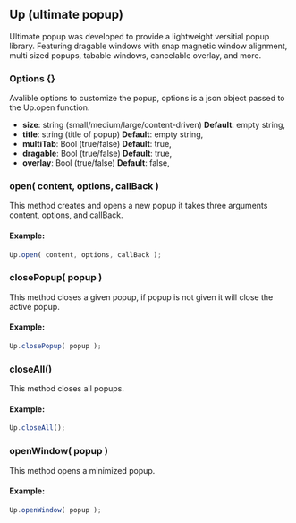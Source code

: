 ## Up (ultimate popup)
Ultimate popup was developed to provide a lightweight versitial popup library. Featuring dragable windows with snap magnetic window alignment, multi sized popups, tabable windows, cancelable overlay, and more.

### Options {}
Avalible options to customize the popup, options is a json object passed to the Up.open function.
- **size**: string (small/medium/large/content-driven) **Default**: empty string,
- **title**: string (title of popup) **Default**: empty string,
- **multiTab**: Bool (true/false) **Default**: true,
- **dragable**: Bool (true/false) **Default**: true,
- **overlay**: Bool (true/false) **Default**: false,

### open( content, options, callBack )
This method creates and opens a new popup it takes three arguments content, options, and callBack.
#### Example:
```javascript
Up.open( content, options, callBack );
```
### closePopup( popup )
This method closes a given popup, if popup is not given it will close the active popup.
#### Example:
```javascript
Up.closePopup( popup );
```
### closeAll()
This method closes all popups.
#### Example:
```javascript
Up.closeAll();
```
### openWindow( popup )
This method opens a minimized popup.
#### Example:
```javascript
Up.openWindow( popup );
```

